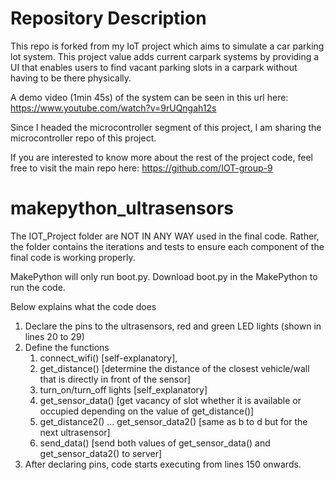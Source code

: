 # Repository Description

This repo is forked from my IoT project which aims to simulate a car parking lot system. This project value adds current carpark systems by providing a UI that enables users to find vacant parking slots in a carpark without having to be there physically. 

A demo video (1min 45s) of the system can be seen in this url here: 
https://www.youtube.com/watch?v=9rUQngah12s

Since I headed the microcontroller segment of this project, I am sharing the microcontroller repo of this project. 

If you are interested to know more about the rest of the project code, feel free to visit the main repo here: 
https://github.com/IOT-group-9

# makepython_ultrasensors

The IOT_Project folder are NOT IN ANY WAY used in the final code. Rather, the folder contains the iterations and tests to ensure each component of the final code is working properly.

MakePython will only run boot.py. Download boot.py in the MakePython to run the code.

Below explains what the code does
1) Declare the pins to the ultrasensors, red and green LED lights (shown in lines 20 to 29)
2) Define the functions
   1) connect_wifi() [self-explanatory],
   2) get_distance() [determine the distance of the closest vehicle/wall that is directly in front of the sensor]
   3) turn_on/turn_off lights [self_explanatory]
   4) get_sensor_data() [get vacancy of slot whether it is available or occupied depending on the value of get_distance()]
   5) get_distance2() ... get_sensor_data2() [same as b to d but for the next ultrasensor]
   6) send_data() [send both values of get_sensor_data() and get_sensor_data2() to server]
3) After declaring pins, code starts executing from lines 150 onwards.
